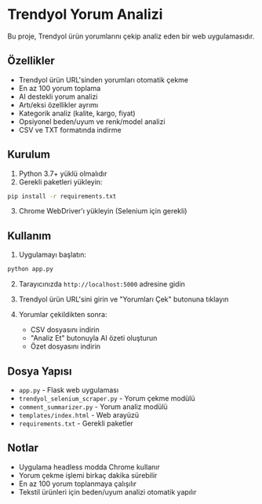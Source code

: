 # Trendyol Yorum Analizi

Bu proje, Trendyol ürün yorumlarını çekip analiz eden bir web uygulamasıdır.

## Özellikler

- Trendyol ürün URL'sinden yorumları otomatik çekme
- En az 100 yorum toplama
- AI destekli yorum analizi
- Artı/eksi özellikler ayrımı
- Kategorik analiz (kalite, kargo, fiyat)
- Opsiyonel beden/uyum ve renk/model analizi
- CSV ve TXT formatında indirme

## Kurulum

1. Python 3.7+ yüklü olmalıdır
2. Gerekli paketleri yükleyin:
```bash
pip install -r requirements.txt
```

3. Chrome WebDriver'ı yükleyin (Selenium için gerekli)

## Kullanım

1. Uygulamayı başlatın:
```bash
python app.py
```

2. Tarayıcınızda `http://localhost:5000` adresine gidin

3. Trendyol ürün URL'sini girin ve "Yorumları Çek" butonuna tıklayın

4. Yorumlar çekildikten sonra:
   - CSV dosyasını indirin
   - "Analiz Et" butonuyla AI özeti oluşturun
   - Özet dosyasını indirin

## Dosya Yapısı

- `app.py` - Flask web uygulaması
- `trendyol_selenium_scraper.py` - Yorum çekme modülü
- `comment_summarizer.py` - Yorum analiz modülü
- `templates/index.html` - Web arayüzü
- `requirements.txt` - Gerekli paketler

## Notlar

- Uygulama headless modda Chrome kullanır
- Yorum çekme işlemi birkaç dakika sürebilir
- En az 100 yorum toplanmaya çalışılır
- Tekstil ürünleri için beden/uyum analizi otomatik yapılır
